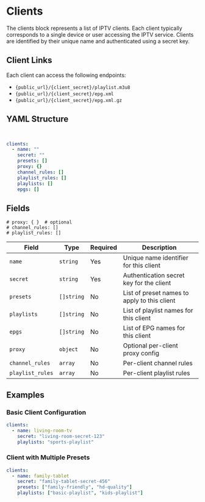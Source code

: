 # Clients

The clients block represents a list of IPTV clients. Each client typically corresponds to a single device or user
accessing the IPTV service. Clients are identified by their unique name and authenticated using a secret key.

## Client Links

Each client can access the following endpoints:

- `{public_url}/{client_secret}/playlist.m3u8`
- `{public_url}/{client_secret}/epg.xml`
- `{public_url}/{client_secret}/epg.xml.gz`

## YAML Structure

```yaml


clients:
  - name: ""
    secret: ""
    presets: []
    proxy: {}
    channel_rules: []
    playlist_rules: []
    playlists: []
    epgs: []
```

## Fields

    # proxy: { }  # optional
    # channel_rules: []
    # playlist_rules: []

| Field            | Type       | Required | Description                                  |
|------------------|------------|----------|----------------------------------------------|
| `name`           | `string`   | Yes      | Unique name identifier for this client       |
| `secret`         | `string`   | Yes      | Authentication secret key for the client     |
| `presets`        | `[]string` | No       | List of preset names to apply to this client |
| `playlists`      | `[]string` | No       | List of playlist names for this client       |
| `epgs`           | `[]string` | No       | List of EPG names for this client            |
| `proxy`          | `object`   | No       | Optional per-client proxy config             |
| `channel_rules`  | `array`    | No       | Per-client channel rules                     |
| `playlist_rules` | `array`    | No       | Per-client playlist rules                    |

## Examples

### Basic Client Configuration

```yaml
clients:
  - name: living-room-tv
    secret: "living-room-secret-123"
    playlists: "sports-playlist"
```

### Client with Multiple Presets

```yaml
clients:
  - name: family-tablet
    secret: "family-tablet-secret-456"
    presets: ["family-friendly", "hd-quality"]
    playlists: ["basic-playlist", "kids-playlist"]
```
